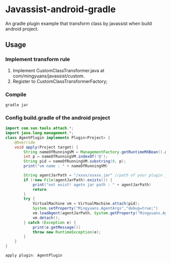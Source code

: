 # Javassist-android-gradle
An gradle plugin example that transform class by javassist when build android project. 

## Usage
### Implement transform rule   
1. Implement CustomClassTransformer.java at com/mingyuans/javassist/custom.
2. Register to CustomClassTransformerFactory;  

### Compile 
```
gradle jar
```
### Config build.gradle of the android project 
```java
import com.sun.tools.attach.*;
import java.lang.management.*;
class AgentPlugin implements Plugin<Project> {
    @Override
    void apply(Project target) {
        String nameOfRunningVM = ManagementFactory.getRuntimeMXBean().getName();
        int p = nameOfRunningVM.indexOf('@');
        String pid = nameOfRunningVM.substring(0, p);
        print("vm name : " + nameOfRunningVM)

        String agentJarPath = "/xxxx/xxxxx.jar" //path of your plugin jar.
        if (!new File(agentJarPath).exists()) {
            print("not exist! agetn jar path : " + agentJarPath)
            return
        }
        try {
            VirtualMachine vm = VirtualMachine.attach(pid);
            System.setProperty("Mingyuans.AgentArgs","debug=true;")
            vm.loadAgent(agentJarPath, System.getProperty("Mingyuans.AgentArgs"));
            vm.detach();
        } catch (Exception e) {
            print(e.getMessage())
            throw new RuntimeException(e);
        }
    }
}

apply plugin: AgentPlugin

```



